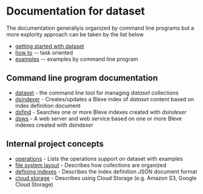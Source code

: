 
# Documentation for dataset

The documentation generallyis organized by command line programs
but a more explority approach can be taken by the list below

+ [getting started with dataset](getting-started-with-dataset.html)
+ [how to](../how-to/) -- task oriented
+ [examples](../examples/) -- examples by command line program

## Command line program documentation

+ [dataset](dataset/) - the command line tool for managing _dataset_ collections
+ [dsindexer](dsindexer/) - Creates/updates a Bleve index of _dataset_ content based on index definition document
+ [dsfind](dsfind/) - Searches one or more Bleve indexes created with _dsindexer_
+ [dsws](dsws/) - A web server and web service based on one or more Bleve indexes created with _dsindexer_


## Internal project concepts

+ [operations](operations.html) - Lists the operations support on dataset with examples
+ [file system layout](file-system-layout.html) - Describes how collections are organized
+ [defining indexes](defining-indexes.html) - Describes the index definition JSON document format
+ [cloud storage](cloud-storage.html) - Describes using Cloud Storage (e.g. Amazon S3, Google Cloud Storage)









